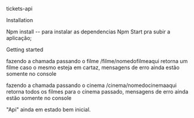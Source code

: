 tickets-api

Installation

Npm install -- para instalar as dependencias
Npm Start pra subir a aplicação;

Getting started

fazendo a chamada passando o filme
/filme/nomedofilmeaqui
retorna um filme caso o mesmo esteja em cartaz, mensagens de erro ainda estão somente no console

fazendo a chamada passando o cinema
/cinema/nomedocinemaaqui
retorna todos os filmes para o cinema passado, mensagens de erro ainda estão somente no console

"Api" ainda em estado bem inicial.